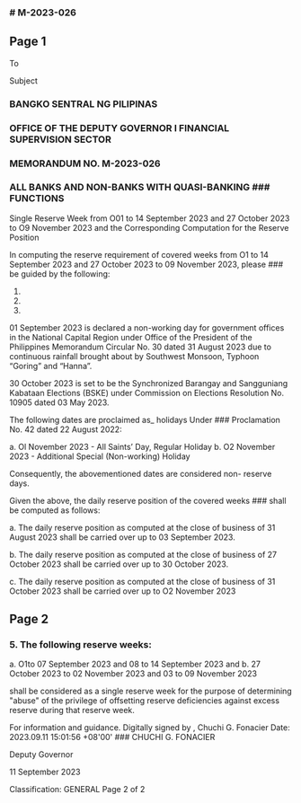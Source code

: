 ### # M-2023-026

## Page 1

To

Subject

### BANGKO SENTRAL NG PILIPINAS

### OFFICE OF THE DEPUTY GOVERNOR I FINANCIAL SUPERVISION SECTOR

### MEMORANDUM NO. M-2023-026

### ALL BANKS AND NON-BANKS WITH QUASI-BANKING ### FUNCTIONS

Single Reserve Week from O01 to 14 September 2023 and 27 October 2023 to O9 November 2023 and the Corresponding Computation for the Reserve Position

In computing the reserve requirement of covered weeks from O1 to 14 September 2023 and 27 October 2023 to 09 November 2023, please ### be guided by the following:

1.

2.

3.

01 September 2023 is declared a non-working day for government offices in the National Capital Region under Office of the President of the Philippines Memorandum Circular No. 30 dated 31 August 2023 due to continuous rainfall brought about by Southwest Monsoon, Typhoon “Goring” and “Hanna”.

30 October 2023 is set to be the Synchronized Barangay and Sangguniang Kabataan Elections (BSKE) under Commission on Elections Resolution No. 10905 dated 03 May 2023.

The following dates are proclaimed as_ holidays Under ### Proclamation No. 42 dated 22 August 2022:

a. Ol November 2023 - All Saints’ Day, Regular Holiday b. O2 November 2023 - Additional Special (Non-working) Holiday

Consequently, the abovementioned dates are considered non- reserve days.

Given the above, the daily reserve position of the covered weeks ### shall be computed as follows:

a. The daily reserve position as computed at the close of business of 31 August 2023 shall be carried over up to 03 September 2023.

b. The daily reserve position as computed at the close of business of 27 October 2023 shall be carried over up to 30 October 2023.

c. The daily reserve position as computed at the close of business of 31 October 2023 shall be carried over up to O2 November 2023

## Page 2

### 5. The following reserve weeks:

a. O1to 07 September 2023 and 08 to 14 September 2023 and b. 27 October 2023 to 02 November 2023 and 03 to 09 November 2023

shall be considered as a single reserve week for the purpose of determining "abuse" of the privilege of offsetting reserve deficiencies against excess reserve during that reserve week.

For information and guidance. Digitally signed by , Chuchi G. Fonacier Date: 2023.09.11 15:01:56 +08'00' ### CHUCHI G. FONACIER

Deputy Governor

11 September 2023

Classification: GENERAL Page 2 of 2 